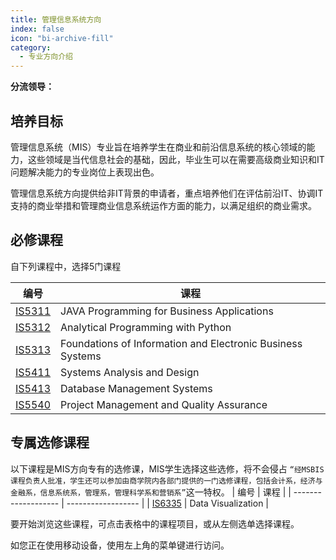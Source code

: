```yaml
---
title: 管理信息系统方向
index: false
icon: "bi-archive-fill"
category:
  - 专业方向介绍
---
```


**分流领导：**

<VPBanner
  title = "谢俊霖（Prof. SIA Choon Ling）"
  content = "Professor"
  logo = "https://www.cb.cityu.edu.hk/portfolio/photos/iscl.JPG"
  :actions = '[  
        {
            text: "详细信息",
            link: "https://www.cb.cityu.edu.hk/People-and-Research/People/People-Details?eid=iscl"
        },
    ]'
/>

## 培养目标

管理信息系统（MIS）专业旨在培养学生在商业和前沿信息系统的核心领域的能力，这些领域是当代信息社会的基础，因此，毕业生可以在需要高级商业知识和IT问题解决能力的专业岗位上表现出色。

管理信息系统方向提供给非IT背景的申请者，重点培养他们在评估前沿IT、协调IT支持的商业举措和管理商业信息系统运作方面的能力，以满足组织的商业需求。

## 必修课程

自下列课程中，选择5门课程

| 编号                | 课程                                                       |
| ------------------- | ---------------------------------------------------------- |
| [IS5311](Core_Course/IS5311.md) | JAVA Programming for Business Applications                 |
| [IS5312](Core_Course/IS5312.md) | Analytical Programming with Python                         |
| [IS5313](Core_Course/IS5313.md) | Foundations of Information and Electronic Business Systems |
| [IS5411](Core_Course/IS5411.md) | Systems Analysis and Design                                |
| [IS5413](Core_Course/IS5413.md) | Database Management Systems                                |
| [IS5540](Core_Course/IS5540.md) | Project Management and Quality Assurance                   |

## 专属选修课程

以下课程是MIS方向专有的选修课，MIS学生选择这些选修，将不会侵占 `“经MSBIS课程负责人批准，学生还可以参加由商学院内各部门提供的一门选修课程，包括会计系，经济与金融系，信息系统系，管理系，管理科学系和营销系”`这一特权。
| 编号                | 课程               |
| ------------------- | ------------------ |
| [IS6335](MIS_Elective/IS6335.md) | Data Visualization |

要开始浏览这些课程，可点击表格中的课程项目，或从左侧选单选择课程。

如您正在使用移动设备，使用左上角的菜单键进行访问。
